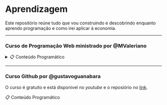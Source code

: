 # Aprendizagem

Este repositório reúne tudo que vou construindo e descobrindo enquanto aprendo programação e como irei aplicar à economia.

---


### Curso de Programação Web ministrado por @MValeriano 


<details>
<summary>📋 Conteúdo Programático </summary>

### 🗄️ Banco de Dados (27 horas - 9 dias)

- [x]  Conceitos básicos de Banco de Dados
- [x]  SGBD: segurança, integridade, transações
- [x]  Modelagem conceitual (ER): entidades, atributos, relacionamentos
- [x]  Normalização e cardinalidade
- [x]  Modelo lógico e físico
- [x]  SQL: DQL, DML, DDL, DCL, DTL
- [x]  Comandos SQL práticos
- [x]  Relacionamentos e exercícios práticos
- [x]  Projeto final com criação de base de dados
  
### ⚙️ Lógica de Programação (12 horas - 3 dias)
- [x]  Introdução à Lógica de Programação
- [x]  Variáveis, constantes e tipos de dados
- [x]  Operadores aritméticos e lógicos
- [x]  Estruturas condicionais (if, else, switch)
- [x]  Estruturas de repetição (for, while, do while)
- [x]  Arrays e objetos
- [x]  Funções e modularização
- [x]  Escopo de variáveis
 
### 🔧 Back-End com PHP OOP (36 horas - 12 dias)
- [x]  Introdução à Programação Orientada a Objetos
- [x]  Classes e Objetos
- [ ]  Propriedades e Métodos
- [ ]  Abstração e Encapsulamento
- [ ]  Método Construtor (`__construct`)
- [ ]  Herança e polimorfismo
- [ ]  Arrays de Objetos
- [ ]  Tratamento de Erros (try/catch)
- [ ]  Conexão com Banco de Dados
- [ ]  Projeto prático integrado
</details>

---

### Curso Github por @gustavoguanabara

O curso é gratuito e está disponivel no *youtube* e o reposiório no [link](https://github.com/gustavoguanabara/git-github.git). 


📋 Conteúdo Programático





























